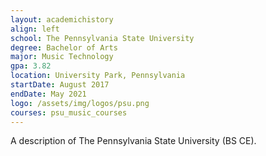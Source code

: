 ```yaml
---
layout: academichistory
align: left
school: The Pennsylvania State University
degree: Bachelor of Arts
major: Music Technology
gpa: 3.82
location: University Park, Pennsylvania
startDate: August 2017
endDate: May 2021
logo: /assets/img/logos/psu.png
courses: psu_music_courses
---
```


A description of The Pennsylvania State University (BS CE).